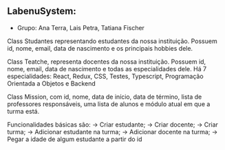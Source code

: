## LabenuSystem:

- Grupo: Ana Terra, Lais Petra, Tatiana Fischer

 Class Studantes representando estudantes da nossa instituição. Possuem id, nome, email, data de nascimento e os principais hobbies dele. 

Class Teatche, representa docentes da nossa instituição. Possuem id, nome, email, data de nascimento e todas as especialidades dele. Há 7 especialidades: React, Redux, CSS, Testes, Typescript, Programação Orientada a Objetos e Backend

Class Mission, com id, nome, data de início, data de término, lista de professores responsáveis, uma lista de alunos e módulo atual em que a turma está.

Funcionalidades básicas são:
→ Criar estudante;
→ Criar docente;
→ Criar turma;
→ Adicionar estudante na turma;
→ Adicionar docente na turma;
→ Pegar a idade de algum estudante a partir do id
